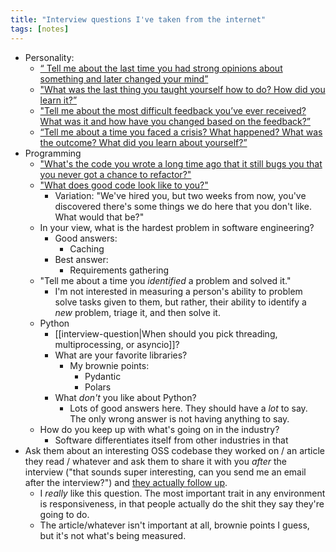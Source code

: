 ```yaml
---
title: "Interview questions I've taken from the internet"
tags: [notes]
---
```


- Personality:
  - [“ Tell me about the last time you had strong opinions about something and later changed your mind”](https://x.com/buccocapital/status/1886939147643793814)
  - ["What was the last thing you taught yourself how to do? How did you learn it?”](https://x.com/buccocapital/status/1886939147643793814)
  - ["Tell me about the most difficult feedback you’ve ever received? What was it and how have you changed based on the feedback?”](https://x.com/buccocapital/status/1886939147643793814)
  - [“Tell me about a time you faced a crisis? What happened? What was the outcome? What did you learn about yourself?”](https://x.com/buccocapital/status/1886939147643793814)
- Programming
  - ["What's the code you wrote a long time ago that it still bugs you that you never got a chance to refactor?"](https://x.com/GrantSlatton/status/1888309119557464503)
  - ["What does good code look like to you?"](https://www.reddit.com/r/ExperiencedDevs/comments/oket8j/comment/h58sb22/)
    - Variation: "We've hired you, but two weeks from now, you've discovered there's some things we do here that you don't like. What would that be?"
  - In your view, what is the hardest problem in software engineering?
    - Good answers:
      - Caching
    - Best answer:
      - Requirements gathering
  - "Tell me about a time you _identified_ a problem and solved it."
    - I'm not interested in measuring a person's ability to problem solve tasks given to them, but rather, their ability to identify a _new_ problem, triage it, and then solve it.
  - Python
    - [[interview-question|When should you pick threading, multiprocessing, or asyncio]]?
    - What are your favorite libraries?
      - My brownie points:
        - Pydantic
        - Polars
    - What _don't_ you like about Python?
      - Lots of good answers here. They should have a _lot_ to say. The only wrong answer is not having anything to say.
  - How do you keep up with what's going on in the industry?
    - Software differentiates itself from other industries in that
- Ask them about an interesting OSS codebase they worked on / an article they read / whatever and ask them to share it with you _after_ the interview ("that sounds super interesting, can you send me an email after the interview?") and [they actually follow up](https://news.ycombinator.com/item?id=19076264).
  - I _really_ like this question. The most important trait in any environment is responsiveness, in that people actually do the shit they say they're going to do.
  - The article/whatever isn't important at all, brownie points I guess, but it's not what's being measured.
